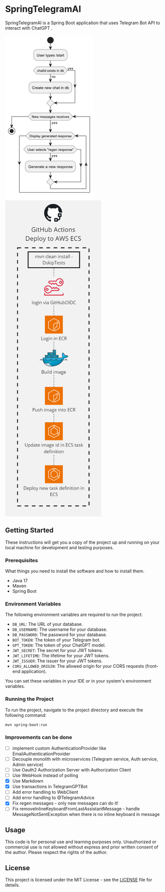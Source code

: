 # SpringTelegramAI

SpringTelegramAI is a Spring Boot application that uses Telegram Bot API to interact with ChatGPT .

![interaction](/docs/interaction.png)
![deploy to ecs](/docs/deploy-to-ecs.png)

## Getting Started

These instructions will get you a copy of the project up and running on your local machine for development and testing purposes.

### Prerequisites

What things you need to install the software and how to install them.

- Java 17
- Maven
- Spring Boot

### Environment Variables

The following environment variables are required to run the project:

- `DB_URL`: The URL of your database.
- `DB_USERNAME`: The username for your database.
- `DB_PASSWORD`: The password for your database.
- `BOT_TOKEN`: The token of your Telegram bot.
- `GPT_TOKEN`: The token of your ChatGPT model.
- `JWT_SECRET`: The secret for your JWT tokens.
- `JWT_LIFETIME`: The lifetime for your JWT tokens.
- `JWT_ISSUER`: The issuer for your JWT tokens.
- `CORS_ALLOWED_ORIGIN`: The allowed origin for your CORS requests (front-end application).

You can set these variables in your IDE or in your system's environment variables.

### Running the Project

To run the project, navigate to the project directory and execute the following command:

```bash
mvn spring-boot:run
```

### Improvements can be done
- [ ] implement custom AuthenticationProvider like EmailAuthenticationProvider
- [ ] Decouple monolith with microservices (Telegram service, Auth service, Admin service)
- [ ] Use Oauth2 Authorization Server with Authorization Client
- [ ] Use WebHook instead of polling
- [x] Use Markdown
- [x] Use transactions in TelegramGPTBot
- [ ] Add error handling to WebClient
- [ ] Add error handling to @TelegramAdvice
- [x] Fix regen messages - only new messages can do it!
- [ ] Fix removeInlineKeyboardFromLastAssistantMessage - handle MessageNotSentException when there is no inline keyboard in message

## Usage

This code is for personal use and learning purposes only. Unauthorized or commercial use is not allowed without express and prior written consent of the author. Please respect the rights of the author.

## License

This project is licensed under the MIT License - see the [LICENSE](/license.txt) file for details.


